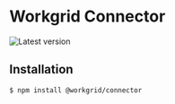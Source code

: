 # Workgrid Connector

![Latest version](https://img.shields.io/npm/v/@workgrid/connector.svg)

## Installation

```bash
$ npm install @workgrid/connector
```
